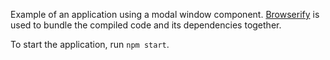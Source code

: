 Example of an application using a modal window component. [Browserify](http://browserify.org/)
is used to bundle the compiled code and its dependencies together.

To start the application, run `npm start`.
